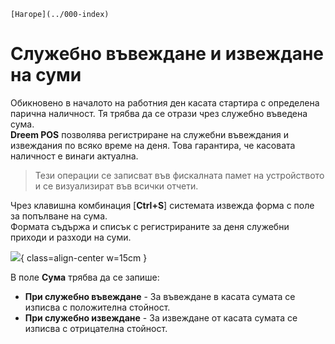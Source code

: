 ```{only} html
[Нагоре](../000-index)
```

# **Служебно въвеждане и извеждане на суми**

Обикновено в началото на работния ден касата стартира с определена парична наличност. Тя трябва да се отрази чрез служебно въведена сума.  
**Dreem POS** позволява регистриране на служебни въвеждания и извеждания по всяко време на деня. Това гарантира, че касовата наличност е винаги актуална.

> Тези операции се записват във фискалната памет на устройството и се визуализират във всички отчети.  

Чрез клавишна комбинация [**Ctrl+S**] системата извежда форма с поле за попълване на сума.  
Формата съдържа и списък с регистрираните за деня служебни приходи и разходи на суми.  

![](909-cash-in-out1.png){ class=align-center w=15cm }

В поле **Сума** трябва да се запише:  

- **При служебно въвеждане** - За въвеждане в касата сумата се изписва с положителна стойност.  
- **При служебно извеждане** - За извеждане от касата сумата се изписва с отрицателна стойност.  